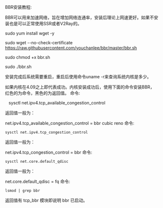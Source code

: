 BBR安装教程:

BBR可以用来加速网络，旨在增加网络连通率，安装后理论上网速更好。如果不安装也是可以正常使用SSR或者V2Ray的。

sudo yum install wget -y

sudo wget --no-check-certificate https://raw.githubusercontent.com/youchanlee/bbr/master/bbr.sh 

sudo chmod +x bbr.sh

sudo ./bbr.sh

安装完成后系统需要重启，重启后使用命令uname -r来查询系统内核是多少。

如果内核在4.09之上即代表成功。内核安装成功后，使用下面的命令安装BBR，红色的为命令，黑色的为返回值。
命令:

    sysctl net.ipv4.tcp_available_congestion_control

返回值一般为：

net.ipv4.tcp_available_congestion_control = bbr cubic reno
命令:


    sysctl net.ipv4.tcp_congestion_control

返回值一般为：

net.ipv4.tcp_congestion_control = bbr
命令:

    sysctl net.core.default_qdisc

返回值一般为：

net.core.default_qdisc = fq
命令:

    lsmod | grep bbr

返回值有 tcp_bbr 模块即说明 bbr 已启动。

